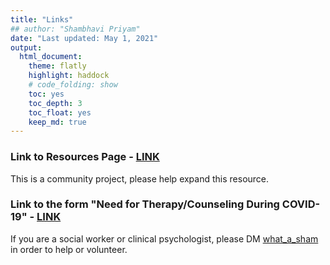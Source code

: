 ```yaml
---
title: "Links"
## author: "Shambhavi Priyam"
date: "Last updated: May 1, 2021"
output:
  html_document:
    theme: flatly
    highlight: haddock
    # code_folding: show
    toc: yes
    toc_depth: 3
    toc_float: yes
    keep_md: true
---
```




### Link to Resources Page - [LINK](https://shambhavipriyam.github.io/covid_communityMH/index.html)
This is a community project, please help expand this resource. 

### Link to the form "Need for Therapy/Counseling During COVID-19" - [LINK](https://forms.gle/1BwEE94jK5uoBAtX6)
If you are a social worker or clinical psychologist, please DM [what_a_sham](https://www.instagram.com/what_a_sham/) in order to help or volunteer.
